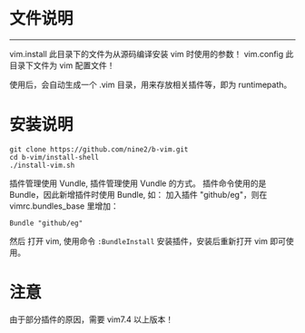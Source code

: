 # 文件说明
---
vim.install
此目录下的文件为从源码编译安装 vim 时使用的参数！
vim.config
此目录下文件为 vim 配置文件！

使用后，会自动生成一个 .vim 目录，用来存放相关插件等，即为 runtimepath。

# 安装说明

```
git clone https://github.com/nine2/b-vim.git
cd b-vim/install-shell
./install-vim.sh
```

插件管理使用 Vundle, 插件管理使用 Vundle 的方式。
插件命令使用的是 Bundle，因此新增插件时使用 Bundle, 如：
加入插件 "github/eg"，则在 vimrc.bundles_base 里增加：
```
Bundle "github/eg"
```
然后 打开 vim, 使用命令 `:BundleInstall` 安装插件，安装后重新打开 vim 即可使用。

# 注意
由于部分插件的原因，需要 vim7.4 以上版本！
